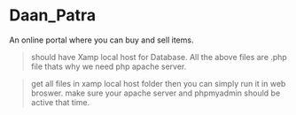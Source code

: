 # Daan_Patra
An online portal where you can buy and sell items. 

> should have Xamp local host for Database.
> All the above files are .php file thats why we need php apache server.

> get all files in xamp local host folder then you can simply run it in web broswer.
> make sure your apache server and phpmyadmin should be active that time.
